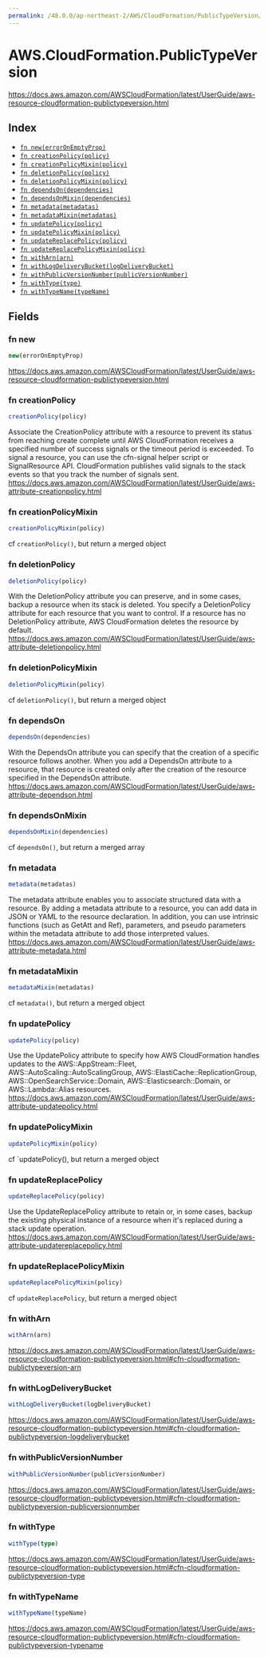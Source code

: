 ```yaml
---
permalink: /48.0.0/ap-northeast-2/AWS/CloudFormation/PublicTypeVersion/
---
```


# AWS.CloudFormation.PublicTypeVersion

https://docs.aws.amazon.com/AWSCloudFormation/latest/UserGuide/aws-resource-cloudformation-publictypeversion.html

## Index

* [`fn new(errorOnEmptyProp)`](#fn-new)
* [`fn creationPolicy(policy)`](#fn-creationpolicy)
* [`fn creationPolicyMixin(policy)`](#fn-creationpolicymixin)
* [`fn deletionPolicy(policy)`](#fn-deletionpolicy)
* [`fn deletionPolicyMixin(policy)`](#fn-deletionpolicymixin)
* [`fn dependsOn(dependencies)`](#fn-dependson)
* [`fn dependsOnMixin(dependencies)`](#fn-dependsonmixin)
* [`fn metadata(metadatas)`](#fn-metadata)
* [`fn metadataMixin(metadatas)`](#fn-metadatamixin)
* [`fn updatePolicy(policy)`](#fn-updatepolicy)
* [`fn updatePolicyMixin(policy)`](#fn-updatepolicymixin)
* [`fn updateReplacePolicy(policy)`](#fn-updatereplacepolicy)
* [`fn updateReplacePolicyMixin(policy)`](#fn-updatereplacepolicymixin)
* [`fn withArn(arn)`](#fn-witharn)
* [`fn withLogDeliveryBucket(logDeliveryBucket)`](#fn-withlogdeliverybucket)
* [`fn withPublicVersionNumber(publicVersionNumber)`](#fn-withpublicversionnumber)
* [`fn withType(type)`](#fn-withtype)
* [`fn withTypeName(typeName)`](#fn-withtypename)

## Fields

### fn new

```ts
new(errorOnEmptyProp)
```

https://docs.aws.amazon.com/AWSCloudFormation/latest/UserGuide/aws-resource-cloudformation-publictypeversion.html

### fn creationPolicy

```ts
creationPolicy(policy)
```

Associate the CreationPolicy attribute with a resource to prevent its status from reaching create complete until AWS CloudFormation receives a specified number of success signals or the timeout period is exceeded. To signal a resource, you can use the cfn-signal helper script or SignalResource API. CloudFormation publishes valid signals to the stack events so that you track the number of signals sent. 
https://docs.aws.amazon.com/AWSCloudFormation/latest/UserGuide/aws-attribute-creationpolicy.html

### fn creationPolicyMixin

```ts
creationPolicyMixin(policy)
```

cf `creationPolicy()`, but return a merged object

### fn deletionPolicy

```ts
deletionPolicy(policy)
```

With the DeletionPolicy attribute you can preserve, and in some cases, backup a resource when its stack is deleted. You specify a DeletionPolicy attribute for each resource that you want to control. If a resource has no DeletionPolicy attribute, AWS CloudFormation deletes the resource by default. 
https://docs.aws.amazon.com/AWSCloudFormation/latest/UserGuide/aws-attribute-deletionpolicy.html

### fn deletionPolicyMixin

```ts
deletionPolicyMixin(policy)
```

cf `deletionPolicy()`, but return a merged object

### fn dependsOn

```ts
dependsOn(dependencies)
```

With the DependsOn attribute you can specify that the creation of a specific resource follows another. When you add a DependsOn attribute to a resource, that resource is created only after the creation of the resource specified in the DependsOn attribute. 
https://docs.aws.amazon.com/AWSCloudFormation/latest/UserGuide/aws-attribute-dependson.html

### fn dependsOnMixin

```ts
dependsOnMixin(dependencies)
```

cf `dependsOn()`, but return a merged array

### fn metadata

```ts
metadata(metadatas)
```

The metadata attribute enables you to associate structured data with a resource. By adding a metadata attribute to a resource, you can add data in JSON or YAML to the resource declaration. In addition, you can use intrinsic functions (such as GetAtt and Ref), parameters, and pseudo parameters within the metadata attribute to add those interpreted values. 
https://docs.aws.amazon.com/AWSCloudFormation/latest/UserGuide/aws-attribute-metadata.html

### fn metadataMixin

```ts
metadataMixin(metadatas)
```

cf `metadata()`, but return a merged object

### fn updatePolicy

```ts
updatePolicy(policy)
```

Use the UpdatePolicy attribute to specify how AWS CloudFormation handles updates to the AWS::AppStream::Fleet, AWS::AutoScaling::AutoScalingGroup, AWS::ElastiCache::ReplicationGroup, AWS::OpenSearchService::Domain, AWS::Elasticsearch::Domain, or AWS::Lambda::Alias resources. 
https://docs.aws.amazon.com/AWSCloudFormation/latest/UserGuide/aws-attribute-updatepolicy.html

### fn updatePolicyMixin

```ts
updatePolicyMixin(policy)
```

cf `updatePolicy(), but return a merged object

### fn updateReplacePolicy

```ts
updateReplacePolicy(policy)
```

Use the UpdateReplacePolicy attribute to retain or, in some cases, backup the existing physical instance of a resource when it's replaced during a stack update operation. 
https://docs.aws.amazon.com/AWSCloudFormation/latest/UserGuide/aws-attribute-updatereplacepolicy.html

### fn updateReplacePolicyMixin

```ts
updateReplacePolicyMixin(policy)
```

cf `updateReplacePolicy`, but return a merged object

### fn withArn

```ts
withArn(arn)
```

https://docs.aws.amazon.com/AWSCloudFormation/latest/UserGuide/aws-resource-cloudformation-publictypeversion.html#cfn-cloudformation-publictypeversion-arn

### fn withLogDeliveryBucket

```ts
withLogDeliveryBucket(logDeliveryBucket)
```

https://docs.aws.amazon.com/AWSCloudFormation/latest/UserGuide/aws-resource-cloudformation-publictypeversion.html#cfn-cloudformation-publictypeversion-logdeliverybucket

### fn withPublicVersionNumber

```ts
withPublicVersionNumber(publicVersionNumber)
```

https://docs.aws.amazon.com/AWSCloudFormation/latest/UserGuide/aws-resource-cloudformation-publictypeversion.html#cfn-cloudformation-publictypeversion-publicversionnumber

### fn withType

```ts
withType(type)
```

https://docs.aws.amazon.com/AWSCloudFormation/latest/UserGuide/aws-resource-cloudformation-publictypeversion.html#cfn-cloudformation-publictypeversion-type

### fn withTypeName

```ts
withTypeName(typeName)
```

https://docs.aws.amazon.com/AWSCloudFormation/latest/UserGuide/aws-resource-cloudformation-publictypeversion.html#cfn-cloudformation-publictypeversion-typename